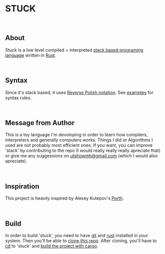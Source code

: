 # STUCK

</br>

## About

Stuck is a low level compiled + interpreted [stack based programing language](https://en.wikipedia.org/wiki/Stack-oriented_programming) written in [Rust](https://www.rust-lang.org).

</br>

## Syntax

Since it's stack based, it uses [Reverse Polish notation](https://en.wikipedia.org/wiki/Reverse_Polish_notation). See [examples](https://github.com/utshowmh/stuck/tree/main/examples) for syntax rules.

</br>

## Message from Author

This is a toy language I'm devoloping in order to learn how compilers, interpreters and generally computers works. Things I did or Algorithms I used are not probably most efficient ones. If you want, you can improve 'stack' by contributing to the repo (I would really really really apreciate that) or give me any suggessions on utshowmh@gmail.com (which I would also apreciate).

</br>

## Inspiration

This project is heavily inspired by Alexey Kutepov's [Porth](https://gitlab.com/tsoding/porth).

</br>

## Build

In order to build 'stuck', you need to have [git](https://git-scm.com/downloads) and [rust](https://www.rust-lang.org/tools/install) installed in your system. Then you'll be able to [clone this repo](https://docs.github.com/en/repositories/creating-and-managing-repositories/cloning-a-repository). After cloning, you'll have to [cd](https://en.wikipedia.org/wiki/Cd_(command)) to 'stuck' and [build the project with cargo](https://doc.rust-lang.org/cargo/commands/cargo-build.html).
